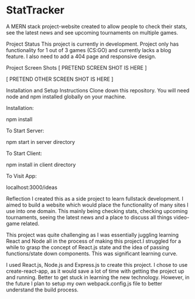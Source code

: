 ﻿# StatTracker
A MERN stack project-website created to allow people to check their stats, see the latest news and see upcoming tournaments on multiple games.

Project Status
This project is currently in development. Project only has functionality for 1 out of 3 games (CS:GO) and currently lacks a blog feature. I also need to add a 404 page and responsive design.

Project Screen Shots
[ PRETEND SCREEN SHOT IS HERE ]

[ PRETEND OTHER SCREEN SHOT IS HERE ]

Installation and Setup Instructions
Clone down this repository. You will need node and npm installed globally on your machine.

Installation:

npm install

To Start Server:

npm start in server directory

To Start Client:

npm install in client directory

To Visit App:

localhost:3000/ideas

Reflection
I created this as a side project to learn fullstack development. I aimed to build a website which would place the functionality of many sites I use into one domain. This mainly being checking stats, checking upcoming tournaments, seeing the latest news and a place to discuss all things video-game related.

This project was quite challenging as I was essentially juggling learning React and Node all in the process of making this project.I struggled for a while to grasp the concept of React.js state and the idea of passing functions/state down components. This was significant learning curve.

I used React.js, Node.js and Express.js to create this project. I chose to use create-react-app, as it would save a lot of time with getting the project up and running. Better to get stuck in learning the new technology. However, in the future I plan to setup my own webpack.config.js file to better understand the build process.
